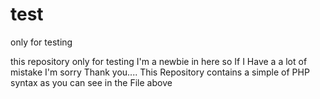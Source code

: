 test
====

only for testing

this repository only for testing 
I'm a newbie in here so If I Have a a lot of mistake I'm sorry Thank you....
This Repository contains a simple of PHP syntax as you can see in the File above
